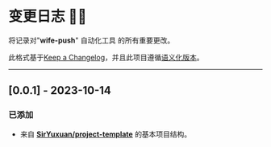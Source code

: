 <!-- markdownlint-disable MD024-->
# **变更日志** 📜📝

将记录对"**wife-push**" 自动化工具 的所有重要更改。

此格式基于[Keep a Changelog](https://keepachangelog.com/en/1.0.0/)，并且此项目遵循[语义化版本](https://semver.org/spec/v2.0.0.html)。

---

## [**0.0.1**] - 2023-10-14

### 已添加

* 来自 **[SirYuxuan/project-template](https://github.com/SirYuxuan/project-template)** 的基本项目结构。
